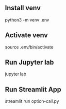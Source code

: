 ## Install venv
python3 -m venv .env

## Activate venv
source .env/bin/activate 

## Run Jupyter lab
jupyter lab

## Run Streamlit App
streamlit run option-call.py 